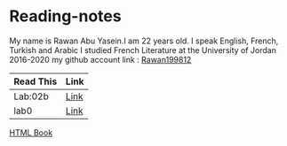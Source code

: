 # Reading-notes
My name is Rawan Abu Yasein.I am 22 years old.
I speak English, French, Turkish and Arabic
I studied French Literature at the University of Jordan 2016-2020
my github account link : [Rawan199812](http://github.com/Rawan199812)



| Read This      | Link |
| ----------- | ----------- |
| Lab:02b      | [Link](https://rawan199812.github.io/Reading-notes/Lab:02b)     
| lab0      | [Link](https://rawan199812.github.io/Reading-notes/lab0)
[HTML Book](lab:03.md)